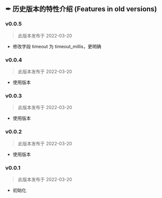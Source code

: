 ## ✒ 历史版本的特性介绍 (Features in old versions)

### v0.0.5

> 此版本发布于 2022-03-20

* 修改字段 timeout 为 timeout_millis，更明确

### v0.0.4

> 此版本发布于 2022-03-20

* 使用版本

### v0.0.3

> 此版本发布于 2022-03-20

* 使用版本

### v0.0.2

> 此版本发布于 2022-03-20

* 使用版本

### v0.0.1

> 此版本发布于 2022-03-20

* 初始化